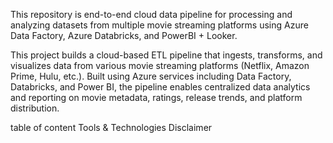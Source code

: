 This repository is end-to-end cloud data pipeline for processing and analyzing datasets from multiple movie streaming platforms using Azure Data Factory, Azure Databricks, and PowerBI + Looker.

This project builds a cloud-based ETL pipeline that ingests, transforms, and visualizes data from various movie streaming platforms (Netflix, Amazon Prime, Hulu, etc.). Built using Azure services including Data Factory, Databricks, and Power BI, the pipeline enables centralized data analytics and reporting on movie metadata, ratings, release trends, and platform distribution.

table of content
Tools & Technologies
Disclaimer